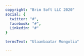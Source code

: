 ```yaml
---
copyright: "Brim Soft LLC 2020"
social: {
  twitter: "#",
  facebook: "#",
  Linkedin: "#"
}

termsText: "Ulaanbaatar Mongolia"

---
```

